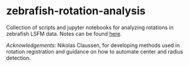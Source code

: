 # zebrafish-rotation-analysis
Collection of scripts and jupyter notebooks for analyzing rotations in zebrafish LSFM data.  Notes can be found [here](https://drive.google.com/file/d/14UMtjYTLbbKB1l3baVXc_R_UYpWg2W81/view?usp=sharing).

_Acknowledgements_: Nikolas Claussen, for developing methods used in rotation registration and guidance on how to automate center and radius detection. 
